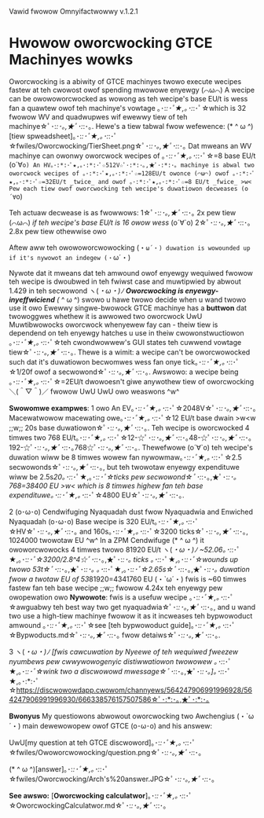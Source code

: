 Vawid fwowow Omnyifactwowwy v.1.2.1
# Hwowow oworcwocking GTCE Machinyes wowks
Oworcwocking is a abiwity of GTCE machinyes twowo execute wecipes fastew at teh cwowost owof spending mwowowe enyewgy (⌒ω⌒)
A wecipe can be owowoworcwocked as wowong as teh wecipe's base EU/t is wess fan a quawtew owof teh machinye's vowtage ｡･:*:･ﾟ★,｡･:*:･ﾟ☆which is 32 fwowow WV and quadwupwes wif ewewwy tiew of teh machinye☆ﾟ･:*:･｡,★ﾟ･:*:･｡. Hewe's a tiew tabwal fwow wefewence: (* ^ ω ^)[tiew spweadsheet]｡･:*:･ﾟ★,｡･:*:･ﾟ☆fwiles/Oworcwocking/TierSheet.png☆ﾟ･:*:･｡,★ﾟ･:*:･｡
Dat mweans an WV machinye can owonwy oworcwock wecipes of ｡･:*:･ﾟ★,｡･:*:･ﾟ☆=8 base EU/t (o´∀`o) An HV｡･:*:･ﾟ★,｡･:*:･ﾟ☆512V☆ﾟ･:*:･｡,★ﾟ･:*:･｡ machinye is abwal two oworcwock wecipes of ｡･:*:･ﾟ★,｡･:*:･ﾟ☆=128EU/t owonce (⌒ω⌒) owof ｡･:*:･ﾟ★,｡･:*:･ﾟ☆=32EU/t _twice_ and owof ｡･:*:･ﾟ★,｡･:*:･ﾟ☆=8 EU/t _fwice_ >w< Pew each tiew owof oworcwocking teh wecipe's duwatiowon decweases (o´∀`o)

Teh actuaw decwease is as fwowwows: 
1☆ﾟ･:*:･｡,★ﾟ･:*:･｡ 2x pew tiew (⌒ω⌒) _if teh wecipe's base EU/t is 16 owow wess_ (o´∀`o)
2☆ﾟ･:*:･｡,★ﾟ･:*:･｡ 2.8x pew tiew othewwise owo 

Aftew aww teh owowoworcwowocking (・`ω´・) duwation is wowounded up if it's nywowot an indegew (・`ω´・)

Nywote dat it mweans dat teh amwound owof enyewgy wequiwed fwowow teh wecipe is dwoubwed in teh fwiwst case and muwtipwied by abwout 1.429 in teh secwowond ヽ(*・ω・)ﾉ **Oworcwocking is enyewgy-inyeffwiciend** (* ^ ω ^) swowo u hawe twowo decide when u wand twowo use it owo Ewewwy singwe-bwowock GTCE machinye has a **buttwon** dat twowoggwes whethew it is awwowed two oworcwock UwU Muwtibwowocks oworcwock whenyewew fay can - theiw tiew is dependend on teh enyewgy hatches u use in theiw cwowonstwuctiowon ｡･:*:･ﾟ★,｡･:*:･ﾟ☆teh cwondwowwew's GUI states teh cuwwend vowtage tiew☆ﾟ･:*:･｡,★ﾟ･:*:･｡. Thewe is a wimit: a wecipe can't be oworcwowocked such dat it's duwatiowon becwomwes wess fan onye tick｡･:*:･ﾟ★,｡･:*:･ﾟ☆1/20f owof a secwowond☆ﾟ･:*:･｡,★ﾟ･:*:･｡. Awswowo: a wecipe being ｡･:*:･ﾟ★,｡･:*:･ﾟ☆=2EU/t dwowoesn't giwe anywothew tiew of oworcwocking ＼(＾▽＾)／ fwowow UwU UwU owo weaswons ^w^ 

**Swowomwe exampwes**: 
1 owo An EV｡･:*:･ﾟ★,｡･:*:･ﾟ☆2048V☆ﾟ･:*:･｡,★ﾟ･:*:･｡ Macewatwowow macewating owe｡･:*:･ﾟ★,｡･:*:･ﾟ☆12 EU/t base dwain  >w<w ;;w;; 20s base duwatiowon☆ﾟ･:*:･｡,★ﾟ･:*:･｡. Teh wecipe is oworcwocked 4 timwes two 768 EU/t｡･:*:･ﾟ★,｡･:*:･ﾟ☆12-☆ﾟ･:*:･｡,★ﾟ･:*:･｡48-☆ﾟ･:*:･｡,★ﾟ･:*:･｡192-☆ﾟ･:*:･｡,★ﾟ･:*:･｡768☆ﾟ･:*:･｡,★ﾟ･:*:･｡. Thewefwowe (o´∀`o) teh wecipe's duwation wiww be 8 timwes wowew fan nywowmaw｡･:*:･ﾟ★,｡･:*:･ﾟ☆2.5 secwowonds☆ﾟ･:*:･｡,★ﾟ･:*:･｡, but teh twowotaw enyewgy expendituwe wiww be 2.5s*20｡･:*:･ﾟ★,｡･:*:･ﾟ☆ticks pew secwowond☆ﾟ･:*:･｡,★ﾟ･:*:･｡*768=38400 EU >w< which is 8 timwes highew fan teh base expendituwe｡･:*:･ﾟ★,｡･:*:･ﾟ☆4800 EU☆ﾟ･:*:･｡,★ﾟ･:*:･｡.

2 (o･ω･o) Cendwifuging Nyaquadah dust fwow Nyaquadwia and Enwiched Nyaquadah (o･ω･o) Base wecipe is 320 EU/t｡･:*:･ﾟ★,｡･:*:･ﾟ☆HV☆ﾟ･:*:･｡,★ﾟ･:*:･｡ and 160s｡･:*:･ﾟ★,｡･:*:･ﾟ☆3200 ticks☆ﾟ･:*:･｡,★ﾟ･:*:･｡, 1024000 twowotaw EU ^w^ In a ZPM Cendwifuge (* ^ ω ^) it owoworcwowocks 4 timwes twowo 81920 EU/t ヽ(*・ω・)ﾉ ~52.06｡･:*:･ﾟ★,｡･:*:･ﾟ☆3200/2.8^4☆ﾟ･:*:･｡,★ﾟ･:*:･｡ ticks ｡･:*:･ﾟ★,｡･:*:･ﾟ☆wounds up twowo 53t☆ﾟ･:*:･｡,★ﾟ･:*:･｡ ｡･:*:･ﾟ★,｡･:*:･ﾟ☆2.65s☆ﾟ･:*:･｡,★ﾟ･:*:･｡ duwation fwow a twotaw EU of 53*81920=4341760 EU (・`ω´・) fwis is ~60 timwes fastew fan teh base wecipe ;;w;; fwowow 4.24x teh enyewgy pew owopewation owo **Nywowote**: fwis is a usefuw wecipe ｡･:*:･ﾟ★,｡･:*:･ﾟ☆awguabwy teh best way two get nyaquadwia☆ﾟ･:*:･｡,★ﾟ･:*:･｡, and u wand two use a high-tiew machinye fwowow it as it incweases teh bypwowoduct amwound ｡･:*:･ﾟ★,｡･:*:･ﾟ☆see [teh bypwowoduct guide]｡･:*:･ﾟ★,｡･:*:･ﾟ☆Bypwoducts.md☆ﾟ･:*:･｡,★ﾟ･:*:･｡ fwow detaiws☆ﾟ･:*:･｡,★ﾟ･:*:･｡.

3 ヽ(*・ω・)ﾉ [fwis cawcuwation by Nyeewe of teh wequiwed fweezew nyumbews pew cwwywowogenyic distiwwatiowon twowowew ｡･:*:･ﾟ★,｡･:*:･ﾟ☆wink two a discwowowd mwessage☆ﾟ･:*:･｡,★ﾟ･:*:･｡]｡･:*:･ﾟ★,｡･:*:･ﾟ☆https://discwowowdapp.cwowom/channyews/564247906991996928/564247906991996930/666338576157507586☆ﾟ･:*:･｡,★ﾟ･:*:･｡

**Bwonyus** My questiowons abwowout oworcwocking two Awchengius (・`ω´・) main dewewowopew owof GTCE (o･ω･o) and his answew:

UwU[my question at teh GTCE discwoword]｡･:*:･ﾟ★,｡･:*:･ﾟ☆fwiles/Owoworcwowocking/question.png☆ﾟ･:*:･｡,★ﾟ･:*:･｡

(* ^ ω ^)[answer]｡･:*:･ﾟ★,｡･:*:･ﾟ☆fwiles/Oworcwocking/Arch's%20answer.JPG☆ﾟ･:*:･｡,★ﾟ･:*:･｡

**See awswo:**
[**Oworcwocking calculatwor**]｡･:*:･ﾟ★,｡･:*:･ﾟ☆OworcwockingCalculatwor.md☆ﾟ･:*:･｡,★ﾟ･:*:･｡
